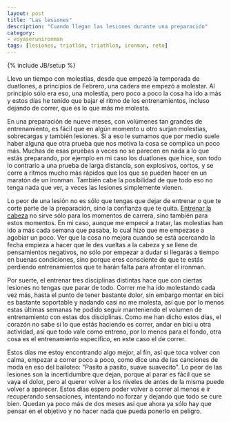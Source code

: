 ```yaml
---
layout: post
title: "Las lesiones"
description: "Cuando llegan las lesiones durante una preparación"
category: 
- voyaserunironman
tags: [lesiones, triatlón, triathlon, ironman, reto]
---
```

{% include JB/setup %}

Llevo un tiempo con molestias, desde que empezó la temporada de duatlones, a principios de Febrero, una cadera me empezó a molestar. Al principio sólo era eso, una molestia, pero poco a poco la cosa ha ido a más y estos días he tenido que bajar el ritmo de los entrenamientos, incluso dejando de correr, que es lo que más me molesta.

En una preparación de nueve meses, con volúmenes tan grandes de entrenamiento, es fácil que en algún momento u otro surjan molestias, sobrecargas y también lesiones. Si a eso le sumamos que por medio suele haber alguna que otra prueba que nos motiva la cosa se complica un poco más. Muchas de esas pruebas a veces no se parecen en nada a lo que estás preparando, por ejemplo en mi caso los duatlones que hice, son todo lo contrario a una prueba de larga distancia, son explosivos, cortos, y se corre a ritmos mucho más rápidos que los que se pueden hacer en un maratón de un ironman. También cabe la posibilidad de que todo eso no tenga nada que ver, a veces las lesiones simplemente vienen.

Lo peor de una lesión no es sólo que tengas que dejar de entrenar o que te corte parte de la preparación, sino la confianza que te quita. [Entrenar la cabeza](http://psanxiao.com/quedan-solo-3-meses) no sirve sólo para los momentos de carrera, sino también para estos momentos. En mi caso, aunque me empecé a tratar, las molestias han ido a más cada semana que pasaba, lo cual hizo que me empezase a agobiar un poco. Ver que la cosa no mejora cuando se está acercando la fecha empieza a hacer que le des vueltas a la cabeza y se llene de pensamientos negativos, no sólo por empezar a dudar si llegarás a tiempo en buenas condiciones, sino porque eres consciente de que te estás perdiendo entrenamientos que te harán falta para afrontar el ironman.

Por suerte, el entrenar tres disciplinas distintas hace que con ciertas lesiones no tengas que parar de todo. Correr me ha ido molestando cada vez más, hasta el punto de tener bastante dolor, sin embargo montar en bici es bastante soportable y nadando casi no me molesta, así que por lo menos estas últimas semanas he podido seguir manteniendo el volumen de entrenamiento con estas dos disciplinas. Como me han dicho estos días, el corazón no sabe si lo que estás haciendo es correr, andar en bici u otra actividad, así que todo vale como entreno, por lo menos para el fondo, otra cosa es el entrenamiento específico, en este caso el de correr.

Estos días me estoy encontrando algo mejor, al fin, así que toca volver con calma, empezar a correr poco a poco, como dice una de las canciones de moda en eso del bailoteo: "Pasito a pasito, suave suavecito". Lo peor de las lesiones son la incertidumbre que dejan, porque al parar es fácil que se vaya el dolor, pero al querer volver a los niveles de antes de la misma puede volver a aparecer. Estos días espero poder volver a correr al menos e ir recuperando sensaciones, intentando no forzar y dejando que todo se cure bien. Quedan ya poco más de dos meses así que ahora ya sólo hay que pensar en el objetivo y no hacer nada que pueda ponerlo en peligro.



